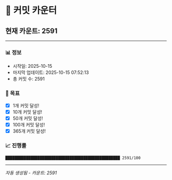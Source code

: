 # 🔢 커밋 카운터

## 현재 카운트: 2591

---

### 📊 정보
- 시작일: 2025-10-15
- 마지막 업데이트: 2025-10-15 07:52:13
- 총 커밋 수: 2591

### 🎯 목표
- [x] 1개 커밋 달성!
- [x] 10개 커밋 달성!
- [x] 50개 커밋 달성!
- [x] 100개 커밋 달성!
- [x] 365개 커밋 달성!

### 📈 진행률
```
██████████████████████████████████████████████████ 2591/100
```

---
*자동 생성됨 - 카운트: 2591*
